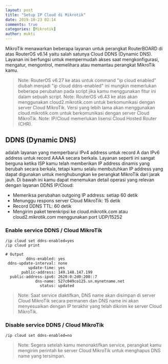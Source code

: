 ```yaml
---
layout: post
title: "Setup IP Cloud di Mikrotik"
date: 2019-10-23 02:14
comments: true
categories: [Mikrotik]
author: mukti
---
```


MikroTik menawarkan beberapa layanan untuk perangkat RouterBOARD di atas RouterOS v6.14 yaitu salah satunya Cloud DDNS (Dynamic DNS). 
Layanan ini berfungsi untuk mempermudah akses saat mengkonfigurasi, mengatur, mengontrol, memelihara atau memantau perangkat MikroTik kamu.

> Note: RouterOS v6.27 ke atas untuk command "ip cloud enabled" diubah menjadi "ip cloud ddns-enabled" ini mungkin memerlukan beberapa perubahan pada script jika kamu menggunakan fitur ini dalam sebuah script.
> Note: RouterOS v6.43 ke atas akan menggunakan cloud2.mikrotik.com untuk berkomunikasi dengan server Cloud MikroTik. Versi yang lebih lama akan menggunakan cloud.mikrotik.com untuk berkomunikasi dengan server Cloud MikroTik.
> Note: IP/Cloud memerlukan lisensi Cloud Hosted Router (CHR).

## DDNS (Dynamic DNS)

adalah layanan yang memperbarui IPv4 address untuk record A dan IPv6 address untuk record AAAA secara berkala. 
Layanan seperti ini sangat berguna ketika ISP kamu telah memberikan IP address dinamis yang berubah secara berkala, tetapi kamu selalu membutuhkan IP address yang dapat digunakan untuk menghubungkan ke perangkat MikroTik dari jarak jauh. 
Di bawah ini kamu dapat menemukan detail operasi yang relevan dengan layanan DDNS IP/Cloud:

- Memeriksa perubahan outgoing IP address: setiap 60 detik
- Menunggu respons server Cloud MikroTik: 15 detik
- Record DDNS TTL: 60 detik
- Mengirim paket terenkripsi ke cloud.mikrotik.com atau cloud2.mikrotik.com menggunakan port UDP/15252

### Enable service DDNS / Cloud MikroTik

```
/ip cloud set ddns-enabled=yes
/ip cloud print

# Output
         ddns-enabled: yes
 ddns-update-interval: none
          update-time: yes
       public-address: 149.148.147.199
  public-address-ipv6: 2620:0:2d0:200::7
             dns-name: 527c049co125.sn.mynetname.net
               status: updated
```

> Note: Saat service diaktifkan, DNS name akan disimpan di server Cloud MikroTik secara permanen dan DNS name ini akan menyesuaikan dengan IP terakhir yang telah dikirim ke server Cloud MikroTik.

### Disable service DDNS / Cloud MikroTik

```
/ip cloud set ddns-enabled=no
```

> Note: Segera setelah kamu menonaktifkan service, perangkat kamu mengirim perintah ke server Cloud MikroTik untuk menghapus DNS name yang tersimpan.